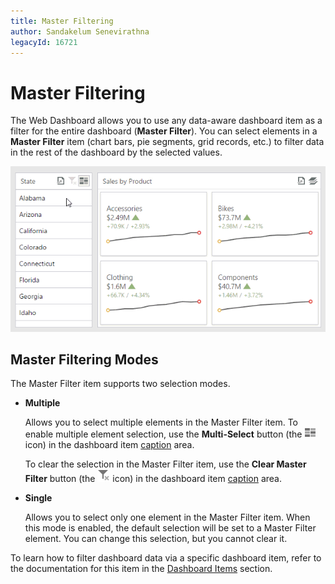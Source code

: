 ```yaml
---
title: Master Filtering
author: Sandakelum Senevirathna
legacyId: 16721
---
```

# Master Filtering
The Web Dashboard allows you to use any data-aware dashboard item as a filter for the entire dashboard (**Master Filter**). You can select elements in a **Master Filter** item (chart bars, pie segments, grid records, etc.) to filter data in the rest of the dashboard by the selected values.

![WebViewer_MasterFiltering](../../../images/img22459.gif)

## Master Filtering Modes
The Master Filter item supports two selection modes.
* **Multiple**
	
	Allows you to select multiple elements in the Master Filter item. To enable multiple element selection, use the **Multi-Select** button (the ![WebViewer_MultiSelectionIcon](../../../images/img22460.png) icon) in the dashboard item [caption](dashboard-layout.md) area.
	
	To clear the selection in the Master Filter item, use the **Clear Master Filter** button (the ![WebViewer_ClearMasterFilterIcon](../../../images/img22461.png) icon) in the dashboard item [caption](dashboard-layout.md) area.
* **Single**
	
	Allows you to select only one element in the Master Filter item. When this mode is enabled, the default selection will be set to a Master Filter element. You can change this selection, but you cannot clear it.

To learn how to filter dashboard data via a specific dashboard item, refer to the documentation for this item in the [Dashboard Items](../dashboard-items.md) section.